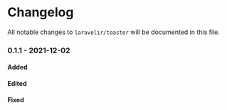 # Changelog

All notable changes to `laravelir/toaster` will be documented in this file.

### 0.1.1 - 2021-12-02

#### Added

#### Edited

#### Fixed
